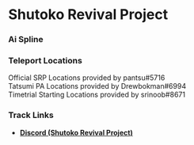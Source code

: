 # Shutoko Revival Project
### Ai Spline

### Teleport Locations
Official SRP Locations provided by pantsu#5716  
Tatsumi PA Locations provided by Drewbokman#6994  
Timetrial Starting Locations provided by srinoob#8671  

### Track Links
- **[Discord (Shutoko Revival Project)](https://discord.gg/y7EN5CsQxe)**
